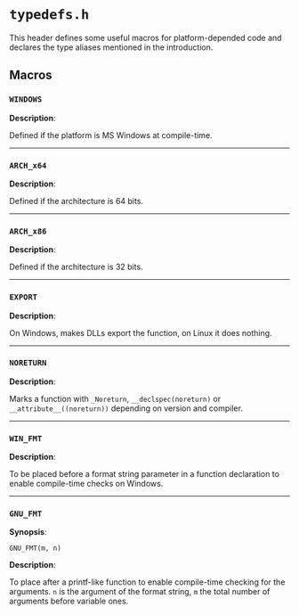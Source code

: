 # `typedefs.h`

This header defines some useful macros for platform-depended code and declares
the type aliases mentioned in the introduction.

## Macros

### `WINDOWS`

**Description**:

Defined if the platform is MS Windows at compile-time.

---

### `ARCH_x64`

**Description**:

Defined if the architecture is 64 bits.

---

### `ARCH_x86`

**Description**:

Defined if the architecture is 32 bits.

---

### `EXPORT`

**Description**:

On Windows, makes DLLs export the function, on Linux it does nothing.

---

### `NORETURN`

**Description**:

Marks a function with `_Noreturn`, `__declspec(noreturn)` or
`__attribute__((noreturn))` depending on version and compiler.

---

### `WIN_FMT`

**Description**:

To be placed before a format string parameter in a function declaration to
enable compile-time checks on Windows.

---

### `GNU_FMT`

**Synopsis**:

```better-c
GNU_FMT(m, n)
```

**Description**:

To place after a printf-like function to enable compile-time checking for the
arguments. `n` is the argument of the format string, `m` the total number of
arguments before variable ones.
